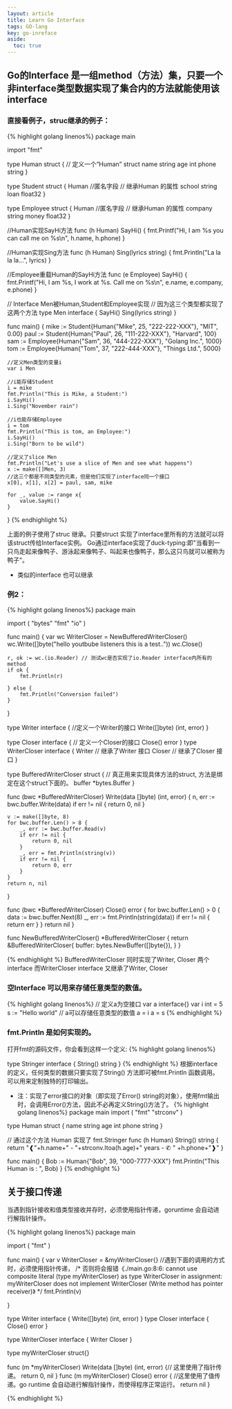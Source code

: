 ```yaml
---
layout: article
title: Learn Go Interface 
tags: GO-lang
key: go-inreface
aside:
  toc: true
---
```


## Go的Interface 是一组method（方法）集，只要一个非interface类型数据实现了集合内的方法就能使用该interface

### 直接看例子，struc继承的例子：
{% highlight golang linenos%}
package main

import "fmt"

type Human struct { // 定义一个“Human” struct
	name string
	age int
	phone string
}

type Student struct {
	Human //匿名字段    // 继承Human 的属性
	school string
	loan float32
}

type Employee struct {
	Human //匿名字段   // 继承Human 的属性
	company string
	money float32
}

//Human实现SayHi方法
func (h Human) SayHi() {
	fmt.Printf("Hi, I am %s you can call me on %s\n", h.name, h.phone)
}

//Human实现Sing方法
func (h Human) Sing(lyrics string) {
	fmt.Println("La la la la...", lyrics)
}

//Employee重载Human的SayHi方法
func (e Employee) SayHi() {
	fmt.Printf("Hi, I am %s, I work at %s. Call me on %s\n", e.name,
		e.company, e.phone)
	}

// Interface Men被Human,Student和Employee实现
// 因为这三个类型都实现了这两个方法
type Men interface {
	SayHi()
	Sing(lyrics string)
}

func main() {
	mike := Student{Human{"Mike", 25, "222-222-XXX"}, "MIT", 0.00}
	paul := Student{Human{"Paul", 26, "111-222-XXX"}, "Harvard", 100}
	sam := Employee{Human{"Sam", 36, "444-222-XXX"}, "Golang Inc.", 1000}
	tom := Employee{Human{"Tom", 37, "222-444-XXX"}, "Things Ltd.", 5000}

	//定义Men类型的变量i
	var i Men

	//i能存储Student
	i = mike
	fmt.Println("This is Mike, a Student:")
	i.SayHi()
	i.Sing("November rain")

	//i也能存储Employee
	i = tom
	fmt.Println("This is tom, an Employee:")
	i.SayHi()
	i.Sing("Born to be wild")

	//定义了slice Men
	fmt.Println("Let's use a slice of Men and see what happens")
	x := make([]Men, 3)
	//这三个都是不同类型的元素，但是他们实现了interface同一个接口
	x[0], x[1], x[2] = paul, sam, mike

	for _, value := range x{
		value.SayHi()
	}
}
{% endhighlight %}

上面的例子使用了struc 继承。只要struct 实现了interface里所有的方法就可以将该struct传给Interface实例。
Go通过interface实现了duck-typing:即"当看到一只鸟走起来像鸭子、游泳起来像鸭子、叫起来也像鸭子，那么这只鸟就可以被称为鸭子"。

+ 类似的interface 也可以继承
### 例2：
{% highlight golang linenos%}
package main

import (
	"bytes"
	"fmt"
	"io"
)

func main() {
	var wc WriterCloser = NewBufferedWriterCloser()
	wc.Write([]byte("hello youtbube listeners this is a test.."))
	wc.Close()

	r, ok := wc.(io.Reader) // 测试wc是否实现了io.Reader interface内所有的method
	if ok {
		fmt.Println(r)

	} else {
		fmt.Println("Conversion failed")
	}
}

type Writer interface { //定义一个Writer的接口
	Write([]byte) (int, error)
}

type Closer interface { // 定义一个Closer的接口
	Close() error
}
type WriterCloser interface { 
	Writer  // 继承了Writer 接口
	Closer  // 继承了Closer 接口
}

type BufferedWriterCloser struct { // 真正用来实现具体方法的struct, 方法是绑定在这个struct下面的。
	buffer *bytes.Buffer
}

func (bwc *BufferedWriterCloser) Write(data []byte) (int, error) {
	n, err := bwc.buffer.Write(data)
	if err != nil {
		return 0, nil
	}

	v := make([]byte, 8)
	for bwc.buffer.Len() > 8 {
		_, err := bwc.buffer.Read(v)
		if err != nil {
			return 0, nil
		}
		_, err = fmt.Println(string(v))
		if err != nil {
			return 0, err
		}
	}
	return n, nil
}

func (bwc *BufferedWriterCloser) Close() error {
	for bwc.buffer.Len() > 0 {
		data := bwc.buffer.Next(8)
		_, err := fmt.Println(string(data))
		if err != nil {
			return err
		}
	}
	return nil
}

func NewBufferedWriterCloser() *BufferedWriterCloser {
	return &BufferedWriterCloser{
		buffer: bytes.NewBuffer([]byte{}),
	}
}

{% endhighlight %}
BufferedWriterCloser 同时实现了Writer, Closer 两个interface 而WriterCloser interface 又继承了Writer, Closer   

### 空Interface 可以用来存储任意类型的数值。
{% highlight golang linenos%}
// 定义a为空接口
var a interface{}
var i int = 5
s := "Hello world"
// a可以存储任意类型的数值
a = i
a = s
{% endhighlight %}

### fmt.Println 是如何实现的。
打开fmt的源码文件，你会看到这样一个定义:
{% highlight golang linenos%}

type Stringer interface {
	 String() string
}
{% endhighlight %}
根据interface 的定义，任何类型的数据只要实现了String() 方法即可被fmt.Println 函数调用。
可以用来定制独特的打印输出。

+ 注：实现了error接口的对象（即实现了Error() string的对象），使用fmt输出时，会调用Error()方法，因此不必再定义String()方法了。
{% highlight golang linenos%}
package main
import (
	"fmt"
	"strconv"
)

type Human struct {
	name string
	age int
	phone string
}

// 通过这个方法 Human 实现了 fmt.Stringer
func (h Human) String() string {
	return "❰"+h.name+" - "+strconv.Itoa(h.age)+" years -  ✆ " +h.phone+"❱"
}

func main() {
	Bob := Human{"Bob", 39, "000-7777-XXX"}
	fmt.Println("This Human is : ", Bob)
}
{% endhighlight %}

## 关于接口传递
当遇到指针接收和值类型接收并存时，必须使用指针传递，goruntime 会自动进行解指针操作。

{% highlight golang linenos%}
package main

import (
	"fmt"
)

func main() {
	var v WriterCloser = &myWriterCloser{} //遇到下面的调用的方式时，必须使用指针传递，
    /* 否则将会报错《./main.go:8:6: cannot use composite literal (type myWriterCloser) as type WriterCloser in assignment:
        myWriterCloser does not implement WriterCloser (Write method has pointer receiver)》
    */
	fmt.Println(v)

}

type Writer interface {
	Write([]byte) (int, error)
}
type Closer interface {
	Close() error
}

type WriterCloser interface {
	Writer
	Closer
}

type myWriterCloser struct{}

func (m *myWriterCloser) Write(data []byte) (int, error) {// 这里使用了指针传递。
	return 0, nil
}
func (m myWriterCloser) Close() error { 
    //这里使用了值传递。go runtime 会自动进行解指针操作，而使得程序正常运行。
	return nil
}


{% endhighlight %}